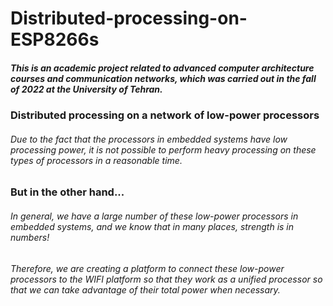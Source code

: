 # Distributed-processing-on-ESP8266s
##### This is an academic project related to advanced computer architecture courses and communication networks, which was carried out in the fall of 2022 at the University of Tehran.

### Distributed processing on a network of low-power processors
###### Due to the fact that the processors in embedded systems have low processing power, it is not possible to perform heavy processing on these types of processors in a reasonable time.

### But in the other hand...

###### In general, we have a large number of these low-power processors in embedded systems, and we know that in many places, strength is in numbers! 
###### Therefore, we are creating a platform to connect these low-power processors to the WIFI platform so that they work as a unified processor so that we can take advantage of their total power when necessary.
